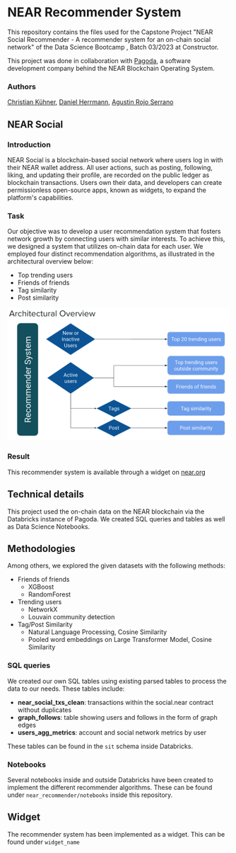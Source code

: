 # NEAR Recommender System

This repository contains the files used for the Capstone Project "NEAR Social Recommender - A recommender system for an on-chain social network" of the Data Science Bootcamp , Batch 03/2023 at Constructor.

This project was done in collaboration with [Pagoda](https://www.pagoda.co/), a software development company behind the NEAR Blockchain Operating System.

### Authors
[Christian Kühner](https://www.linkedin.com/in/christian-k%C3%BChner-9295301b1/), [Daniel Herrmann](https://www.linkedin.com/in/daniel-herrmann/), [Agustin Rojo Serrano](https://www.linkedin.com/in/rojoserrano/)

## NEAR Social

### Introduction

NEAR Social is a blockchain-based social network where users log in with their NEAR wallet address. All user actions, such as posting, following, liking, and updating their profile, are recorded on the public ledger as blockchain transactions. Users own their data, and developers can create permissionless open-source apps, known as widgets, to expand the platform's capabilities.

### Task

Our objective was to develop a user recommendation system that fosters network growth by connecting users with similar interests. To achieve this, we designed a system that utilizes on-chain data for each user. We employed four distinct recommendation algorithms, as illustrated in the architectural overview below:

- Top trending users
- Friends of friends
- Tag similarity 
- Post similarity

![Recommender System Architectural Overview](Images/Architecture.png)

### Result

This recommender system is available through a widget on [near.org](https://near.org/)

## Technical details

This project used the on-chain data on the NEAR blockchain via the Databricks instance of Pagoda. We created SQL queries and tables as well as Data Science Notebooks.

## Methodologies

Among others, we explored the given datasets with the following methods:

- Friends of friends
  - XGBoost
  - RandomForest
- Trending users
  - NetworkX
  - Louvain community detection
- Tag/Post Similarity
  - Natural Language Processing, Cosine Similarity
  - Pooled word embeddings on Large Transformer Model, Cosine Similarity

### SQL queries

We created our own SQL tables using existing parsed tables to process the data to our needs. These tables include:

- **near_social_txs_clean**: transactions within the social.near contract without duplicates
- **graph_follows**: table showing users and follows in the form of graph edges
- **users_agg_metrics**: account and social network metrics by user

These tables can be found in the `sit` schema inside Databricks.

### Notebooks

Several notebooks inside and outside Databricks have been created to implement the different recommender algorithms. These can be found under `near_recommender/notebooks` inside this repository.


## Widget

The recommender system has been implemented as a widget. This can be found under `widget_name`
